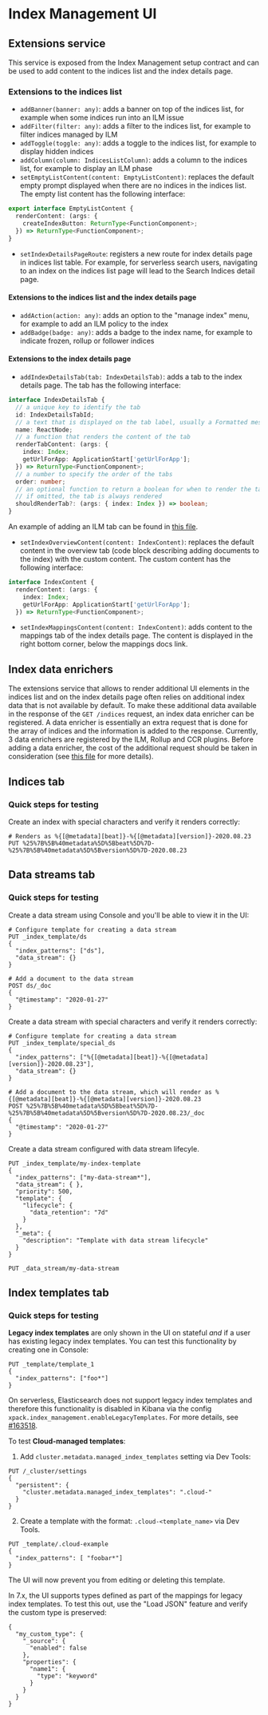 # Index Management UI
## Extensions service
This service is exposed from the Index Management setup contract and can be used to add content to the indices list and the index details page. 
### Extensions to the indices list
- `addBanner(banner: any)`: adds a banner on top of the indices list, for example when some indices run into an ILM issue
- `addFilter(filter: any)`: adds a filter to the indices list, for example to filter indices managed by ILM 
- `addToggle(toggle: any)`: adds a toggle to the indices list, for example to display hidden indices
- `addColumn(column: IndicesListColumn)`: adds a column to the indices list, for example to display an ILM phase
- `setEmptyListContent(content: EmptyListContent)`: replaces the default empty prompt displayed when there are no indices in the indices list. The empty list content has the following interface:
```ts
export interface EmptyListContent {
  renderContent: (args: {
    createIndexButton: ReturnType<FunctionComponent>;
  }) => ReturnType<FunctionComponent>;
}
```
- `setIndexDetailsPageRoute`: registers a new route for index details page in indices list table. For example, for serverless search users, navigating to an index on the indices list page will lead to the Search Indices detail page.


#### Extensions to the indices list and the index details page
- `addAction(action: any)`: adds an option to the "manage index" menu, for example to add an ILM policy to the index
- `addBadge(badge: any)`: adds a badge to the index name, for example to indicate frozen, rollup or follower indices

#### Extensions to the index details page
- `addIndexDetailsTab(tab: IndexDetailsTab)`: adds a tab to the index details page. The tab has the following interface:

```ts
interface IndexDetailsTab {
  // a unique key to identify the tab
  id: IndexDetailsTabId;
  // a text that is displayed on the tab label, usually a Formatted message component
  name: ReactNode;
  // a function that renders the content of the tab
  renderTabContent: (args: {
    index: Index;
    getUrlForApp: ApplicationStart['getUrlForApp'];
  }) => ReturnType<FunctionComponent>;
  // a number to specify the order of the tabs
  order: number;
  // an optional function to return a boolean for when to render the tab
  // if omitted, the tab is always rendered
  shouldRenderTab?: (args: { index: Index }) => boolean;
}
```

An example of adding an ILM tab can be found in [this file](https://github.com/elastic/kibana/blob/main/x-pack/platform/plugins/private/index_lifecycle_management/public/extend_index_management/components/index_lifecycle_summary.tsx#L250).

- `setIndexOverviewContent(content: IndexContent)`: replaces the default content in the overview tab (code block describing adding documents to the index) with the custom content. The custom content has the following interface: 
```ts
interface IndexContent {
  renderContent: (args: {
    index: Index;
    getUrlForApp: ApplicationStart['getUrlForApp'];
  }) => ReturnType<FunctionComponent>;
```
- `setIndexMappingsContent(content: IndexContent)`: adds content to the mappings tab of the index details page. The content is displayed in the right bottom corner, below the mappings docs link. 

## Index data enrichers
The extensions service that allows to render additional UI elements in the indices list and on the index details page often
relies on additional index data that is not available by default. To make these additional data available in the response of 
the `GET /indices` request, an index data enricher can be registered. A data enricher is essentially an extra request that is
done for the array of indices and the information is added to the response. Currently, 3 data enrichers are registered 
by the ILM, Rollup and CCR plugins. Before adding a data enricher, the cost of the additional request should be taken 
in consideration (see [this file](https://github.com/elastic/kibana/blob/main/x-pack/platform/plugins/shared/index_management/server/services/index_data_enricher.ts) for more details).

## Indices tab

### Quick steps for testing

Create an index with special characters and verify it renders correctly:

```
# Renders as %{[@metadata][beat]}-%{[@metadata][version]}-2020.08.23
PUT %25%7B%5B%40metadata%5D%5Bbeat%5D%7D-%25%7B%5B%40metadata%5D%5Bversion%5D%7D-2020.08.23
```

## Data streams tab

### Quick steps for testing

Create a data stream using Console and you'll be able to view it in the UI:

```
# Configure template for creating a data stream
PUT _index_template/ds
{
  "index_patterns": ["ds"],
  "data_stream": {}
}

# Add a document to the data stream
POST ds/_doc
{
  "@timestamp": "2020-01-27"
}
```

Create a data stream with special characters and verify it renders correctly:

```
# Configure template for creating a data stream
PUT _index_template/special_ds
{
  "index_patterns": ["%{[@metadata][beat]}-%{[@metadata][version]}-2020.08.23"],
  "data_stream": {}
}

# Add a document to the data stream, which will render as %{[@metadata][beat]}-%{[@metadata][version]}-2020.08.23
POST %25%7B%5B%40metadata%5D%5Bbeat%5D%7D-%25%7B%5B%40metadata%5D%5Bversion%5D%7D-2020.08.23/_doc
{
  "@timestamp": "2020-01-27"
}
```

Create a data stream configured with data stream lifecyle.

```
PUT _index_template/my-index-template
{
  "index_patterns": ["my-data-stream*"],
  "data_stream": { },
  "priority": 500,
  "template": {
    "lifecycle": {
      "data_retention": "7d"
    }
  },
  "_meta": {
    "description": "Template with data stream lifecycle"
  }
}
```

```
PUT _data_stream/my-data-stream
```

## Index templates tab

### Quick steps for testing

**Legacy index templates** are only shown in the UI on stateful _and_ if a user has existing legacy index templates. You can test this functionality by creating one in Console:

```
PUT _template/template_1
{
  "index_patterns": ["foo*"]
}
```

On serverless, Elasticsearch does not support legacy index templates and therefore this functionality is disabled in Kibana via the config `xpack.index_management.enableLegacyTemplates`. For more details, see [#163518](https://github.com/elastic/kibana/pull/163518).

To test **Cloud-managed templates**:

1. Add `cluster.metadata.managed_index_templates` setting via Dev Tools:

```
PUT /_cluster/settings
{
  "persistent": {
    "cluster.metadata.managed_index_templates": ".cloud-"
  }
}
```

2. Create a template with the format: `.cloud-<template_name>` via Dev Tools.

```
PUT _template/.cloud-example
{
  "index_patterns": [ "foobar*"]
}
```

The UI will now prevent you from editing or deleting this template.

In 7.x, the UI supports types defined as part of the mappings for legacy index templates. To test this out, use the "Load JSON" feature and verify the custom type is preserved:

```
{
  "my_custom_type": {
    "_source": {
      "enabled": false
    },
    "properties": {
      "name1": {
        "type": "keyword"
      }
    }
  }
}
```
